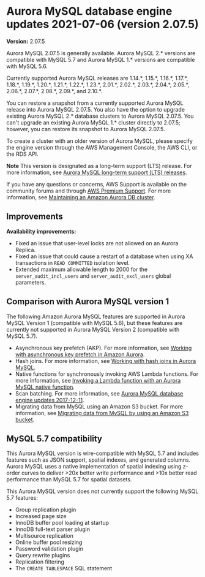 # Aurora MySQL database engine updates 2021\-07\-06 \(version 2\.07\.5\)<a name="AuroraMySQL.Updates.2075"></a>

**Version:** 2\.07\.5

Aurora MySQL 2\.07\.5 is generally available\. Aurora MySQL 2\.\* versions are compatible with MySQL 5\.7 and Aurora MySQL 1\.\* versions are compatible with MySQL 5\.6\.

 Currently supported Aurora MySQL releases are 1\.14\.\*, 1\.15\.\*, 1\.16\.\*, 1\.17\.\*, 1\.18\.\*, 1\.19\.\*, 1\.20\.\*, 1\.21\.\*, 1\.22\.\*, 1\.23\.\*, 2\.01\.\*, 2\.02\.\*, 2\.03\.\*, 2\.04\.\*, 2\.05\.\*, 2\.06\.\*, 2\.07\.\*, 2\.08\.\*, 2\.09\.\*, and 2\.10\.\*\. 

 You can restore a snapshot from a currently supported Aurora MySQL release into Aurora MySQL 2\.07\.5\. You also have the option to upgrade existing Aurora MySQL 2\.\* database clusters to Aurora MySQL 2\.07\.5\. You can't upgrade an existing Aurora MySQL 1\.\* cluster directly to 2\.07\.5; however, you can restore its snapshot to Aurora MySQL 2\.07\.5\. 

 To create a cluster with an older version of Aurora MySQL, please specify the engine version through the AWS Management Console, the AWS CLI, or the RDS API\. 

**Note**  <a name="lts_notice_2075"></a>
 This version is designated as a long\-term support \(LTS\) release\. For more information, see [Aurora MySQL long\-term support \(LTS\) releases](AuroraMySQL.Updates.Versions.md#AuroraMySQL.Updates.LTS)\. 

If you have any questions or concerns, AWS Support is available on the community forums and through [AWS Premium Support](http://aws.amazon.com/support)\. For more information, see [Maintaining an Amazon Aurora DB cluster](USER_UpgradeDBInstance.Maintenance.md)\.

## Improvements<a name="AuroraMySQL.Updates.2075.Improvements"></a>

 **Availability improvements:** 
+  Fixed an issue that user\-level locks are not allowed on an Aurora Replica\. 
+  Fixed an issue that could cause a restart of a database when using XA transactions in `READ COMMITTED` isolation level\. 
+  Extended maximum allowable length to 2000 for the `server_audit_incl_users` and `server_audit_excl_users` global parameters\. 

## Comparison with Aurora MySQL version 1<a name="AuroraMySQL.Updates.2075.Compare56"></a>

The following Amazon Aurora MySQL features are supported in Aurora MySQL Version 1 \(compatible with MySQL 5\.6\), but these features are currently not supported in Aurora MySQL Version 2 \(compatible with MySQL 5\.7\)\.
+ Asynchronous key prefetch \(AKP\)\. For more information, see [Working with asynchronous key prefetch in Amazon Aurora](AuroraMySQL.BestPractices.md#Aurora.BestPractices.AKP)\.
+ Hash joins\. For more information, see [Working with hash joins in Aurora MySQL](AuroraMySQL.BestPractices.md#Aurora.BestPractices.HashJoin)\.
+ Native functions for synchronously invoking AWS Lambda functions\. For more information, see [Invoking a Lambda function with an Aurora MySQL native function](AuroraMySQL.Integrating.Lambda.md#AuroraMySQL.Integrating.NativeLambda)\.
+ Scan batching\. For more information, see [Aurora MySQL database engine updates 2017\-12\-11](AuroraMySQL.Updates.20171211.md)\.
+ Migrating data from MySQL using an Amazon S3 bucket\. For more information, see [Migrating data from MySQL by using an Amazon S3 bucket](AuroraMySQL.Migrating.ExtMySQL.md#AuroraMySQL.Migrating.ExtMySQL.S3)\.

## MySQL 5\.7 compatibility<a name="AuroraMySQL.Updates.2075.Compatibility"></a>

This Aurora MySQL version is wire\-compatible with MySQL 5\.7 and includes features such as JSON support, spatial indexes, and generated columns\. Aurora MySQL uses a native implementation of spatial indexing using z\-order curves to deliver >20x better write performance and >10x better read performance than MySQL 5\.7 for spatial datasets\.

This Aurora MySQL version does not currently support the following MySQL 5\.7 features:
+ Group replication plugin
+ Increased page size
+ InnoDB buffer pool loading at startup
+ InnoDB full\-text parser plugin
+ Multisource replication
+ Online buffer pool resizing
+ Password validation plugin
+ Query rewrite plugins
+ Replication filtering
+ The `CREATE TABLESPACE` SQL statement